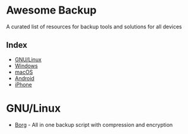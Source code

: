 # Awesome Backup
 A curated list of resources for backup tools and solutions for all devices

Index
-----

-	[GNU/Linux](#linux)
-	[Windows](#windows)
-	[macOS](#macos)
-	[Android](#android)
-	[iPhone](#iphone)


# GNU/Linux

- [Borg](https://github.com/borgbackup/borg) - All in one backup script with compression and encryption
